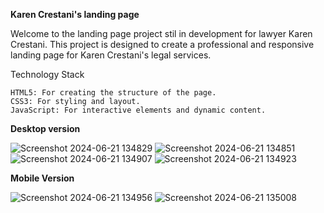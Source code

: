**Karen Crestani's landing page**
  
  
  Welcome to the landing page project stil in development for lawyer Karen Crestani. This project is designed to create a professional and responsive landing page for Karen Crestani's legal services.


  Technology Stack

    HTML5: For creating the structure of the page.
    CSS3: For styling and layout.
    JavaScript: For interactive elements and dynamic content.

    


**Desktop version**

![Screenshot 2024-06-21 134829](https://github.com/BrunoCrestani/KarenCrestaniAdvocacia/assets/115376136/e9d5b808-10a1-4c1f-8741-6d7b23eb6169)
![Screenshot 2024-06-21 134851](https://github.com/BrunoCrestani/KarenCrestaniAdvocacia/assets/115376136/7dc7b36f-0d2f-4b89-aac1-d2ef3a8f5d00)
![Screenshot 2024-06-21 134907](https://github.com/BrunoCrestani/KarenCrestaniAdvocacia/assets/115376136/6116bf3c-31f5-4a68-a36c-cc257373faf5)
![Screenshot 2024-06-21 134923](https://github.com/BrunoCrestani/KarenCrestaniAdvocacia/assets/115376136/90742969-ba07-486d-b966-236e74545772)




**Mobile Version**

![Screenshot 2024-06-21 134956](https://github.com/BrunoCrestani/KarenCrestaniAdvocacia/assets/115376136/a26ef5da-9350-4129-92fd-81f6213c9c48)
![Screenshot 2024-06-21 135008](https://github.com/BrunoCrestani/KarenCrestaniAdvocacia/assets/115376136/137e095e-0d20-47fe-b413-471d2da6ea41)






